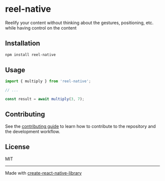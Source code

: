 # reel-native

Reelify your content without thinking about the gestures, positioning, etc. while having control on the content

## Installation

```sh
npm install reel-native
```

## Usage


```js
import { multiply } from 'reel-native';

// ...

const result = await multiply(3, 7);
```


## Contributing

See the [contributing guide](CONTRIBUTING.md) to learn how to contribute to the repository and the development workflow.

## License

MIT

---

Made with [create-react-native-library](https://github.com/callstack/react-native-builder-bob)
